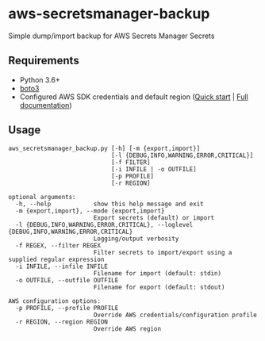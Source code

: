 # aws-secretsmanager-backup
Simple dump/import backup for AWS Secrets Manager Secrets

## Requirements
* Python 3.6+
* [boto3](https://pypi.org/project/boto3/)
* Configured AWS SDK credentials and default region ([Quick start](https://boto3.amazonaws.com/v1/documentation/api/latest/guide/quickstart.html#configuration) | [Full documentation](https://boto3.amazonaws.com/v1/documentation/api/latest/guide/configuration.html))

## Usage
```
aws_secretsmanager_backup.py [-h] [-m {export,import}]
                             [-l {DEBUG,INFO,WARNING,ERROR,CRITICAL}]
                             [-f FILTER]
                             [-i INFILE | -o OUTFILE]
                             [-p PROFILE]
                             [-r REGION]

optional arguments:
  -h, --help            show this help message and exit
  -m {export,import}, --mode {export,import}
                        Export secrets (default) or import
  -l {DEBUG,INFO,WARNING,ERROR,CRITICAL}, --loglevel {DEBUG,INFO,WARNING,ERROR,CRITICAL}
                        Logging/output verbosity
  -f REGEX, --filter REGEX
                        Filter secrets to import/export using a supplied regular expression
  -i INFILE, --infile INFILE
                        Filename for import (default: stdin)
  -o OUTFILE, --outfile OUTFILE
                        Filename for export (default: stdout)

AWS configuration options:
  -p PROFILE, --profile PROFILE
                        Override AWS credentials/configuration profile
  -r REGION, --region REGION
                        Override AWS region
```
